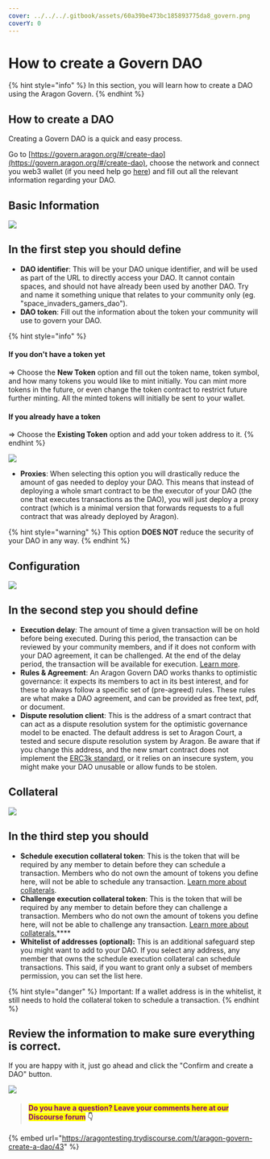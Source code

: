 ```yaml
---
cover: ../../../.gitbook/assets/60a39be473bc185893775da8_govern.png
coverY: 0
---
```


# How to create a Govern DAO

{% hint style="info" %}
In this section, you will learn how to create a DAO using the Aragon Govern.&#x20;
{% endhint %}

## How to create a DAO

Creating a Govern DAO is a quick and easy process.

Go to [https://govern.aragon.org/#/create-dao](https://govern.aragon.org/#/create-dao), choose the network and connect you web3 wallet (if you need help go [here](../set-up-metamask/)) and fill out all the relevant information regarding your DAO.

## Basic Information

![](https://d33v4339jhl8k0.cloudfront.net/docs/assets/5c98a4fe0428633d2cf3fcf7/images/61155889b55c2b04bf6ddda0/file-jQxSjLKpa8.png)

## In the first step you should define

* **DAO identifier**: This will be your DAO unique identifier, and will be used as part of the URL to directly access your DAO. It cannot contain spaces, and should not have already been used by another DAO. Try and name it something unique that relates to your community only (eg. "space\_invaders\_gamers\_dao").&#x20;
* **DAO token**: Fill out the information about the token your community will use to govern your DAO.&#x20;

{% hint style="info" %}
#### If you don't have a token yet

\=> Choose the **New Token** option and fill out the token name, token symbol, and how many tokens you would like to mint initially. You can mint more tokens in the future, or even change the token contract to restrict future further minting. All the minted tokens will initially be sent to your wallet.



#### If you already have a token

\=> Choose the **Existing Token** option and add your token address to it.&#x20;
{% endhint %}

![](https://d33v4339jhl8k0.cloudfront.net/docs/assets/5c98a4fe0428633d2cf3fcf7/images/61155a2d21ef206e5592aff7/file-6re43pNq8c.png)

* **Proxies**: When selecting this option you will drastically reduce the amount of gas needed to deploy your DAO. This means that instead of deploying a whole smart contract to be the executor of your DAO (the one that executes transactions as the DAO), you will just deploy a proxy contract (which is a minimal version that forwards requests to a full contract that was already deployed by Aragon).&#x20;

{% hint style="warning" %}
This option **DOES NOT** reduce the security of your DAO in any way.
{% endhint %}

## Configuration

![](https://d33v4339jhl8k0.cloudfront.net/docs/assets/5c98a4fe0428633d2cf3fcf7/images/6115589a6ffe270af2a9855f/file-jLdUKuX5Ov.png)

## In the second step you should define

* **Execution delay**: The amount of time a given transaction will be on hold before being executed. During this period, the transaction can be reviewed by your community members, and if it does not conform with your DAO agreement, it can be challenged. At the end of the delay period, the transaction will be available for execution. [Learn more](navigate-into-your-govern-dao/why-do-transactions-require-a-delay-period-in-order-to-be-executed.md).
* **Rules & Agreement**: An Aragon Govern DAO works thanks to optimistic governance: it expects its members to act in its best interest, and for these to always follow a specific set of (pre-agreed) rules. These rules are what make a DAO agreement, and can be provided as free text, pdf, or document.&#x20;
* **Dispute resolution client**:  This is the address of a smart contract that can act as a dispute resolution system for the optimistic governance model to be enacted. The default address is set to Aragon Court, a tested and secure dispute resolution system by Aragon. Be aware that if you change this address, and the new smart contract does not implement the [ERC3k standard](https://eips.ethereum.org/EIPS/eip-3000), or it relies on an insecure system, you might make your DAO unusable or allow funds to be stolen.

## Collateral

![](https://d33v4339jhl8k0.cloudfront.net/docs/assets/5c98a4fe0428633d2cf3fcf7/images/611558bd64a230081ba1eaec/file-dYJrDvkzgq.png)

## In the third step you should

* **Schedule execution collateral token**: This is the token that will be required by any member to detain before they can schedule a transaction. Members who do not own the amount of tokens you define here, will not be able to schedule any transaction. [Learn more about collaterals](navigate-into-your-govern-dao/understanding-collaterals-in-aragon-govern.md).
* **Challenge execution collateral token**: This is the token that will be required by any member to detain before they can challenge a transaction. Members who do not own the amount of tokens you define here, will not be able to challenge any transaction. [Learn more about collaterals.](navigate-into-your-govern-dao/understanding-collaterals-in-aragon-govern.md)****
* **Whitelist of addresses (optional):** This is an additional safeguard step you might want to add to your DAO. If you select any address, any member that owns the schedule execution collateral can schedule transactions. This said, if you want to grant only a subset of members permission, you can set the list here.&#x20;

{% hint style="danger" %}
Important: If a wallet address is in the whitelist, it still needs to hold the collateral token to schedule a transaction.
{% endhint %}

## Review the information to make sure everything is correct.&#x20;

If you are happy with it, just go ahead and click the "Confirm and create a DAO" button.

![](https://d33v4339jhl8k0.cloudfront.net/docs/assets/5c98a4fe0428633d2cf3fcf7/images/611559fdb55c2b04bf6dddb3/file-fxIiexUROg.png)

> #### <mark style="color:purple;">Do you have a question? Leave your comments here at our Discourse forum</mark> 👇

{% embed url="https://aragontesting.trydiscourse.com/t/aragon-govern-create-a-dao/43" %}
